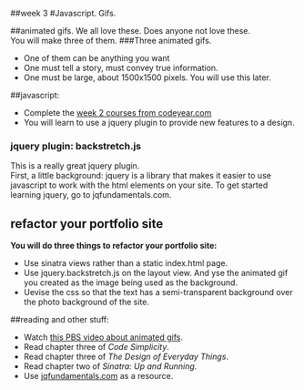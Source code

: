 ##week 3
#Javascript. Gifs.

##animated gifs.
We all love these. Does anyone not love these.  
You will make three of them. 
###Three animated gifs.  
- One of them can be anything you want
- One must tell a story, must convey true information.
- One must be large, about 1500x1500 pixels. You will use this later.

##javascript:
- Complete the [week 2 courses from codeyear.com](http://www.codecademy.com/curricula/code-year/units/2)
- You will learn to use a jquery plugin to provide new features to a design.

### jquery plugin: backstretch.js
This is a really great jquery plugin.  
First, a little background: jquery is a library that makes it easier to use javascript to work with the html elements on your site.
To get started learning jquery, go to jqfundamentals.com.  

## refactor your portfolio site
**You will do three things to refactor your portfolio site:**  
- Use sinatra views rather than a static index.html page.  
- Use jquery.backstretch.js on the layout view. And yse the animated gif you created as the image being used as the background.      
- Uevise the css so that the text has a semi-transparent background over the photo background of the site.  

##reading and other stuff:
- Watch [this PBS video about animated gifs](http://www.youtube.com/watch?v=vuxKb5mxM8g).
- Read chapter three of _Code Simplicity_.
- Read chapter three of _The Design of Everyday Things_.
- Read chapter two of _Sinatra: Up and Running_.
- Use [jqfundamentals.com](http://jqfundamentals.com) as a resource.